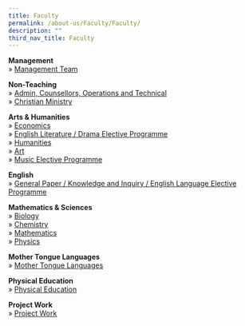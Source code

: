 ```yaml
---
title: Faculty
permalink: /about-us/Faculty/Faculty/
description: ""
third_nav_title: Faculty
---
```

**Management** <br>
»&nbsp;[Management Team](/about-us/faculty/management-team)

  

**Non-Teaching** <br>
»&nbsp;[Admin, Counsellors, Operations and Technical](/about-us/faculty/admin-counsellors-ops-n-technical) <br>
»&nbsp;[Christian Ministry](/about-us/faculty/christian-ministry)

  

**Arts &amp; Humanities** <br>
»&nbsp;[Economics](/about-us/faculty/economics) <br>
»&nbsp;[English Literature / Drama Elective Programme](/about-us/faculty/english-literature-drama-elective-programme) <br>
»&nbsp;[Humanities](/about-us/faculty/humanities) <br>
»&nbsp;[Art](https://acjc.moe.edu.sg/about-us/faculty/art) <br>
»&nbsp;[Music Elective Programme](/about-us/faculty/music-elective-programme)

  

**English** <br>
»&nbsp;[General Paper / Knowledge and Inquiry / English Language Elective Programme](/about-us/faculty/english-general-paper-knowledge-and-inquiry-english-language-elective-programme)

  

**Mathematics &amp; Sciences** <br>
»&nbsp;[Biology](/about-us/faculty/biology) <br>
»&nbsp;[Chemistry](/about-us/faculty/chemistry) <br>
»&nbsp;[Mathematics](/about-us/faculty/mathematics) <br>
»&nbsp;[Physics](/about-us/faculty/physics)

  

**Mother Tongue Languages** <br>
»&nbsp;[Mother Tongue Languages](/about-us/faculty/mother-tongue-languages)

  

**Physical Education** <br>
»&nbsp;[Physical Education](/about-us/faculty/physical-education)

  

**Project Work** <br>
»&nbsp;[Project Work](/about-us/faculty/project-work)
